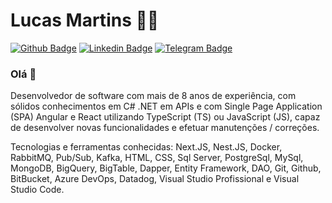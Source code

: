 

# Lucas Martins :man_technologist:

[![Github Badge](https://img.shields.io/badge/-Github-000?style=flat-square&logo=Github&logoColor=white&link=https://github.com/lucasfm95)](https://github.com/lucasfm95)
[![Linkedin Badge](https://img.shields.io/badge/-LinkedIn-blue?style=flat-square&logo=Linkedin&logoColor=white&link=https://www.linkedin.com/in/lucas-bittencourt/)](https://www.linkedin.com/in/lucasfm95/)
[![Telegram Badge](https://img.shields.io/badge/-Telegram-1ca0f1?style=flat-square&labelColor=1ca0f1&logo=telegram&logoColor=white&link=https://t.me/lucasfm95)](https://t.me/lucasfm95)

### Olá 👋

Desenvolvedor de software com mais de 8 anos de experiência, com sólidos conhecimentos em C# .NET em APIs e com Single Page Application (SPA) Angular e React utilizando TypeScript (TS) ou JavaScript (JS), capaz de desenvolver novas funcionalidades e efetuar manutenções / correções.

Tecnologias e ferramentas conhecidas: Next.JS, Nest.JS, Docker, RabbitMQ, Pub/Sub, Kafka, HTML, CSS, Sql Server, PostgreSql, MySql, MongoDB, BigQuery, BigTable, Dapper, Entity Framework, DAO, Git, Github, BitBucket, Azure DevOps, Datadog, Visual Studio Profissional e Visual Studio Code.
<!--
**lucasfm95/lucasfm95** is a ✨ _special_ ✨ repository because its `README.md` (this file) appears on your GitHub profile.

Here are some ideas to get you started:

- 🔭 I’m currently working on ...
- 🌱 I’m currently learning ...
- 👯 I’m looking to collaborate on ...
- 🤔 I’m looking for help with ...
- 💬 Ask me about ...
- 📫 How to reach me: ...
- 😄 Pronouns: ...
- ⚡ Fun fact: ...
-->
